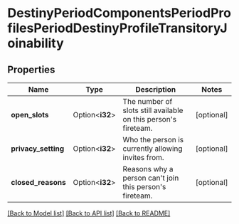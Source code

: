 # DestinyPeriodComponentsPeriodProfilesPeriodDestinyProfileTransitoryJoinability

## Properties

Name | Type | Description | Notes
------------ | ------------- | ------------- | -------------
**open_slots** | Option<**i32**> | The number of slots still available on this person's fireteam. | [optional]
**privacy_setting** | Option<**i32**> | Who the person is currently allowing invites from. | [optional]
**closed_reasons** | Option<**i32**> | Reasons why a person can't join this person's fireteam. | [optional]

[[Back to Model list]](../README.md#documentation-for-models) [[Back to API list]](../README.md#documentation-for-api-endpoints) [[Back to README]](../README.md)


